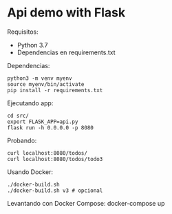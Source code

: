 # Api demo with Flask

Requisitos:
* Python 3.7
* Dependencias en requirements.txt


Dependencias:
```
python3 -m venv myenv
source myenv/bin/activate
pip install -r requirements.txt
```

Ejecutando app:
```
cd src/
export FLASK_APP=api.py
flask run -h 0.0.0.0 -p 8080
```

Probando:
```
curl localhost:8080/todos/
curl localhost:8080/todos/todo3
```

Usando Docker:
```
./docker-build.sh
./docker-build.sh v3 # opcional
```

Levantando con Docker Compose:
docker-compose up
